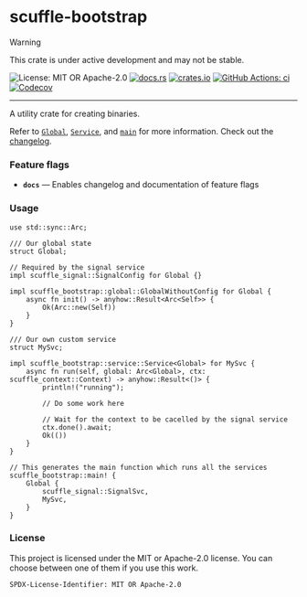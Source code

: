 <!-- cargo-sync-rdme title [[ -->
# scuffle-bootstrap
<!-- cargo-sync-rdme ]] -->

> [!WARNING]  
> This crate is under active development and may not be stable.

<!-- cargo-sync-rdme badge [[ -->
![License: MIT OR Apache-2.0](https://img.shields.io/crates/l/scuffle-bootstrap.svg?style=flat-square)
[![docs.rs](https://img.shields.io/docsrs/scuffle-bootstrap.svg?logo=docs.rs&style=flat-square)](https://docs.rs/scuffle-bootstrap)
[![crates.io](https://img.shields.io/crates/v/scuffle-bootstrap.svg?logo=rust&style=flat-square)](https://crates.io/crates/scuffle-bootstrap)
[![GitHub Actions: ci](https://img.shields.io/github/actions/workflow/status/scufflecloud/scuffle/ci.yaml.svg?label=ci&logo=github&style=flat-square)](https://github.com/scufflecloud/scuffle/actions/workflows/ci.yaml)
[![Codecov](https://img.shields.io/codecov/c/github/scufflecloud/scuffle.svg?label=codecov&logo=codecov&style=flat-square)](https://codecov.io/gh/scufflecloud/scuffle)
<!-- cargo-sync-rdme ]] -->

---

<!-- cargo-sync-rdme rustdoc [[ -->
A utility crate for creating binaries.

Refer to [`Global`](https://docs.rs/scuffle-bootstrap/0.1.2/scuffle_bootstrap/global/trait.Global.html), [`Service`](https://docs.rs/scuffle-bootstrap/0.1.2/scuffle_bootstrap/service/trait.Service.html), and [`main`](https://docs.rs/scuffle-bootstrap/0.1.2/scuffle_bootstrap/macro.main.html) for more information.
Check out the [changelog](./CHANGELOG.md).

### Feature flags

* **`docs`** —  Enables changelog and documentation of feature flags

### Usage

````rust,no_run
use std::sync::Arc;

/// Our global state
struct Global;

// Required by the signal service
impl scuffle_signal::SignalConfig for Global {}

impl scuffle_bootstrap::global::GlobalWithoutConfig for Global {
    async fn init() -> anyhow::Result<Arc<Self>> {
        Ok(Arc::new(Self))
    }
}

/// Our own custom service
struct MySvc;

impl scuffle_bootstrap::service::Service<Global> for MySvc {
    async fn run(self, global: Arc<Global>, ctx: scuffle_context::Context) -> anyhow::Result<()> {
        println!("running");

        // Do some work here

        // Wait for the context to be cacelled by the signal service
        ctx.done().await;
        Ok(())
    }
}

// This generates the main function which runs all the services
scuffle_bootstrap::main! {
    Global {
        scuffle_signal::SignalSvc,
        MySvc,
    }
}
````

### License

This project is licensed under the MIT or Apache-2.0 license.
You can choose between one of them if you use this work.

`SPDX-License-Identifier: MIT OR Apache-2.0`
<!-- cargo-sync-rdme ]] -->

